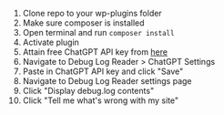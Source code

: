 1. Clone repo to your wp-plugins folder
2. Make sure composer is installed
3. Open terminal and run `composer install`
4. Activate plugin
5. Attain free ChatGPT API key from [here](https://platform.openai.com/account/api-keys)
6. Navigate to Debug Log Reader > ChatGPT Settings
7. Paste in ChatGPT API key and click "Save"
8. Navigate to Debug Log Reader settings page
9. Click "Display debug.log contents"
10. Click "Tell me what's wrong with my site"
